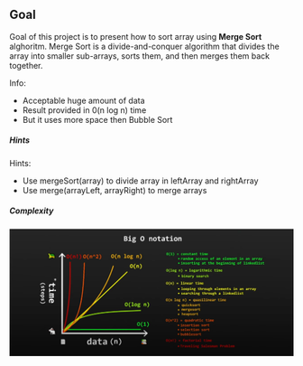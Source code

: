 ## Goal

Goal of this project is to present how to sort array using **Merge Sort** alghoritm. Merge Sort is a divide-and-conquer algorithm that divides the array into smaller sub-arrays, sorts them, and then merges them back together.

Info:
* Acceptable huge amount of data
* Result provided in 0(n log n) time
* But it uses more space then Bubble Sort

##### Hints
Hints:
* Use mergeSort(array) to divide array in leftArray and rightArray
* Use merge(arrayLeft, arrayRight) to merge arrays

##### Complexity

![My Image](readme-images/image-01.png)